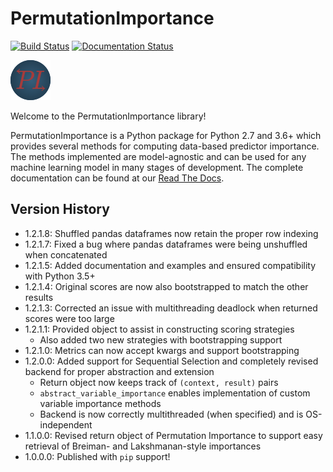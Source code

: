 # <span class="permutationimportancetitle">PermutationImportance</span>

[![Build Status](https://travis-ci.com/gelijergensen/PermutationImportance.svg?branch=master)](https://travis-ci.com/gelijergensen/PermutationImportance)
[![Documentation Status](https://readthedocs.org/projects/permutationimportance/badge/?version=latest)](https://permutationimportance.readthedocs.io/en/latest/?badge=latest)

![PermutationImportance Logo](https://github.com/gelijergensen/PermutationImportance/blob/master/docs/images/favicon.png)

Welcome to the PermutationImportance library!

PermutationImportance is a Python package for Python 2.7 and 3.6+ which provides
several methods for computing data-based predictor importance. The methods
implemented are model-agnostic and can be used for any machine learning model in
many stages of development. The complete documentation can be found at our
[Read The Docs](https://permutationimportance.readthedocs.io/en/latest/).

## Version History

- 1.2.1.8: Shuffled pandas dataframes now retain the proper row indexing
- 1.2.1.7: Fixed a bug where pandas dataframes were being unshuffled when 
  concatenated
- 1.2.1.5: Added documentation and examples and ensured compatibility with
  Python 3.5+
- 1.2.1.4: Original scores are now also bootstrapped to match the other results
- 1.2.1.3: Corrected an issue with multithreading deadlock when returned scores
  were too large
- 1.2.1.1: Provided object to assist in constructing scoring strategies
  - Also added two new strategies with bootstrapping support
- 1.2.1.0: Metrics can now accept kwargs and support bootstrapping
- 1.2.0.0: Added support for Sequential Selection and completely revised backend
  for proper abstraction and extension
  - Return object now keeps track of `(context, result)` pairs
  - `abstract_variable_importance` enables implementation of custom variable
    importance methods
  - Backend is now correctly multithreaded (when specified) and is
    OS-independent
- 1.1.0.0: Revised return object of Permutation Importance to support easy
  retrieval of Breiman- and Lakshmanan-style importances
- 1.0.0.0: Published with `pip` support!
